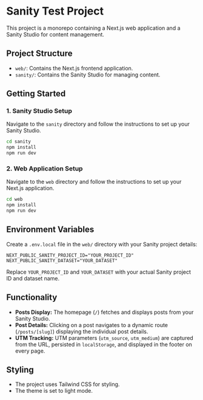 # Sanity Test Project

This project is a monorepo containing a Next.js web application and a Sanity Studio for content management.

## Project Structure

- `web/`: Contains the Next.js frontend application.
- `sanity/`: Contains the Sanity Studio for managing content.

## Getting Started

### 1. Sanity Studio Setup

Navigate to the `sanity` directory and follow the instructions to set up your Sanity Studio.

```bash
cd sanity
npm install
npm run dev
```

### 2. Web Application Setup

Navigate to the `web` directory and follow the instructions to set up your Next.js application.

```bash
cd web
npm install
npm run dev
```

## Environment Variables

Create a `.env.local` file in the `web/` directory with your Sanity project details:

```
NEXT_PUBLIC_SANITY_PROJECT_ID="YOUR_PROJECT_ID"
NEXT_PUBLIC_SANITY_DATASET="YOUR_DATASET"
```

Replace `YOUR_PROJECT_ID` and `YOUR_DATASET` with your actual Sanity project ID and dataset name.

## Functionality

- **Posts Display:** The homepage (`/`) fetches and displays posts from your Sanity Studio.
- **Post Details:** Clicking on a post navigates to a dynamic route (`/posts/[slug]`) displaying the individual post details.
- **UTM Tracking:** UTM parameters (`utm_source`, `utm_medium`) are captured from the URL, persisted in `localStorage`, and displayed in the footer on every page.

## Styling

- The project uses Tailwind CSS for styling.
- The theme is set to light mode.
